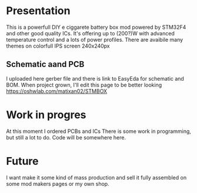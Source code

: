 # Presentation
This is a powerfull DIY e ciggarete battery box mod powered by STM32F4 and other good quality ICs.
It's offering up to (200?)W with advanced temperature control and a lots of power profiles.
There are avaibile many themes on colorfull IPS screen 240x240px
## Schematic aand PCB
I uploaded here gerber file and there is link to EasyEda for schematic and BOM. When project grown, I'll edit this page to be better looking
https://oshwlab.com/matixan02/STMBOX
# Work in progres
At this moment I ordered PCBs and ICs
There is some work in programming, but still a lot to do. Code will be somewhere here.
# Future
I want make it some kind of mass production and sell it fully assembled on some mod makers pages or my own shop.
